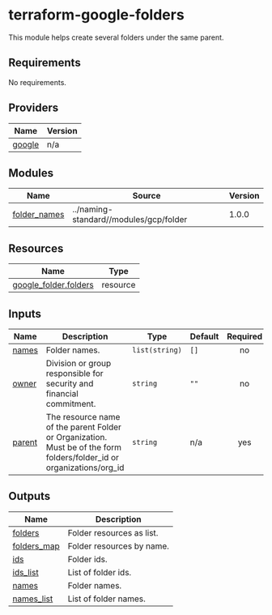 # terraform-google-folders

This module helps create several folders under the same parent.

<!-- BEGINNING OF PRE-COMMIT-TERRAFORM DOCS HOOK -->
## Requirements

No requirements.

## Providers

| Name | Version |
|------|---------|
| <a name="provider_google"></a> [google](#provider\_google) | n/a |

## Modules

| Name | Source | Version |
|------|--------|---------|
| <a name="module_folder_names"></a> [folder\_names](#module\_folder\_names) | ../naming-standard//modules/gcp/folder | 1.0.0 |

## Resources

| Name | Type |
|------|------|
| [google_folder.folders](https://registry.terraform.io/providers/hashicorp/google/latest/docs/resources/folder) | resource |

## Inputs

| Name | Description | Type | Default | Required |
|------|-------------|------|---------|:--------:|
| <a name="input_names"></a> [names](#input\_names) | Folder names. | `list(string)` | `[]` | no |
| <a name="input_owner"></a> [owner](#input\_owner) | Division or group responsible for security and financial commitment. | `string` | `""` | no |
| <a name="input_parent"></a> [parent](#input\_parent) | The resource name of the parent Folder or Organization. Must be of the form folders/folder\_id or organizations/org\_id | `string` | n/a | yes |

## Outputs

| Name | Description |
|------|-------------|
| <a name="output_folders"></a> [folders](#output\_folders) | Folder resources as list. |
| <a name="output_folders_map"></a> [folders\_map](#output\_folders\_map) | Folder resources by name. |
| <a name="output_ids"></a> [ids](#output\_ids) | Folder ids. |
| <a name="output_ids_list"></a> [ids\_list](#output\_ids\_list) | List of folder ids. |
| <a name="output_names"></a> [names](#output\_names) | Folder names. |
| <a name="output_names_list"></a> [names\_list](#output\_names\_list) | List of folder names. |
<!-- END OF PRE-COMMIT-TERRAFORM DOCS HOOK -->

